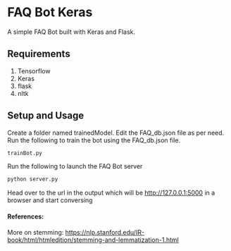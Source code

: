 # FAQ Bot Keras
A simple FAQ Bot built with Keras and Flask.

## Requirements
1) Tensorflow
2) Keras
3) flask
4) nltk

## Setup and Usage
Create a folder named trainedModel.
Edit the FAQ_db.json file as per need.
Run the following to train the bot using the FAQ_db.json file.
```python
trainBot.py
```
Run the following to launch the FAQ Bot server
```python
python server.py
```
Head over to the url in the output which will be http://127.0.0.1:5000 in a browser and start conversing

#### References:
More on stemming: https://nlp.stanford.edu/IR-book/html/htmledition/stemming-and-lemmatization-1.html
